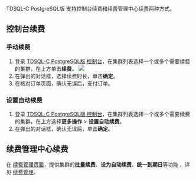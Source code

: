 
TDSQL-C PostgreSQL版 支持控制台续费和续费管理中心续费两种方式。

## 控制台续费
### 手动续费
1. 登录  [TDSQL-C PostgreSQL版 控制台](https://console.cloud.tencent.com/cynosdb?dbType=POSTGRESQL)，在集群列表选择一个或多个需要续费的集群，在上方单击**续费**。
![](https://main.qcloudimg.com/raw/7ad04785bb1326811f87221b6c5c5c75.png)
2. 在弹出的对话框，选择续费时长，单击**确定**。
3. 在核对订单页面，确认无误后，支付订单。

### 设置自动续费
1. 登录  [TDSQL-C PostgreSQL版 控制台](https://console.cloud.tencent.com/cynosdb?dbType=POSTGRESQL)，在集群列表选择一个或多个需要续费的集群，在上方选择**更多操作** > **设置自动续费**。
2. 在弹出的对话框，确认无误后，单击**确定**。

## 续费管理中心续费
在 [续费管理页面](https://console.cloud.tencent.com/account/renewal)，提供集群的**批量续费**、**设为自动续费**、**统一到期日**等功能 ，详见 [续费管理](https://cloud.tencent.com/document/product/555/7454)。

